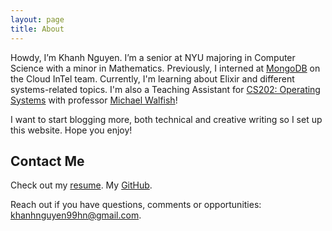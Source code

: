 ```yaml
---
layout: page
title: About
---
```



Howdy, I’m Khanh Nguyen. I’m a senior at NYU majoring in Computer Science with a minor in Mathematics. Previously, I interned at [MongoDB](mongodb.com/) on the Cloud InTel team. Currently, I'm learning about Elixir and different systems-related topics. I'm also a Teaching Assistant for [CS202: Operating Systems](https://cs.nyu.edu/~mwalfish/classes/21fa/) with professor [Michael Walfish](https://cs.nyu.edu/~mwalfish/)!

I want to start blogging more, both technical and creative writing so I set up this website. Hope you enjoy!

## Contact Me

Check out my [resume](assets/resume.pdf). My [GitHub](https://GitHub.com/Kn99HN).

Reach out if you have questions, comments or opportunities: [khanhnguyen99hn@gmail.com]().
